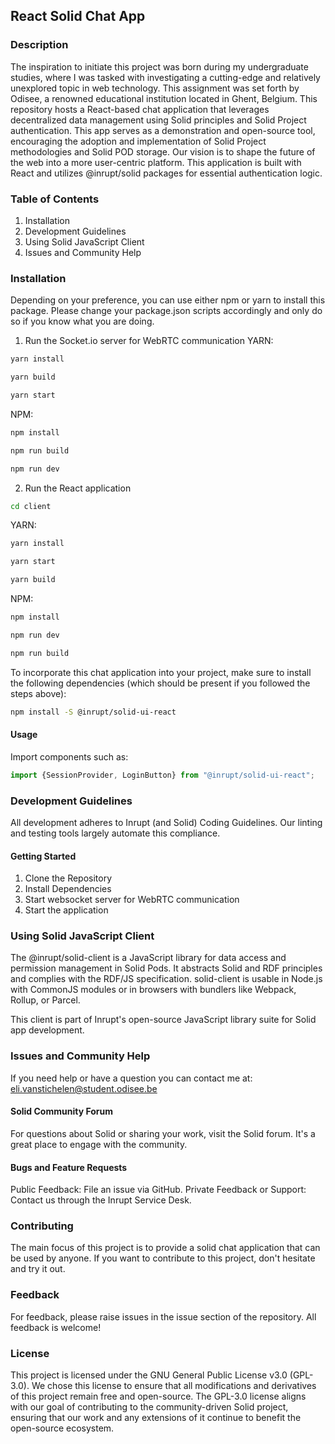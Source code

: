 ## React Solid Chat App

### Description

The inspiration to initiate this project was born during my undergraduate studies, where I was tasked with investigating
a cutting-edge and relatively unexplored topic in web technology. This assignment was set forth by Odisee, a renowned
educational institution located in Ghent, Belgium. This repository hosts a React-based chat application that leverages
decentralized data management using Solid principles
and Solid Project authentication. This app serves as a demonstration and open-source tool, encouraging the adoption and
implementation of Solid Project methodologies and Solid POD storage. Our vision is to shape the future of the web into a
more user-centric platform. This application is built with React and utilizes @inrupt/solid packages for essential
authentication logic.

### Table of Contents

1. Installation
2. Development Guidelines
3. Using Solid JavaScript Client
4. Issues and Community Help

### Installation
Depending on your preference, you can use either npm or yarn to install this package. Please change your package.json scripts accordingly and only do so if you know what you are doing.
1. Run the Socket.io server for WebRTC communication
YARN:
```bash
yarn install
```
```bash
yarn build
```
```bash
yarn start
```
NPM:
```bash
npm install
```
```bash
npm run build
```
```bash
npm run dev
```

2. Run the React application
```bash
cd client
```
YARN:
```bash
yarn install
```
```bash
yarn start
```
```bash
yarn build
```
NPM:
```bash
npm install
```
```bash
npm run dev
```
```bash
npm run build
```

To incorporate this chat application into your project, make sure to install the following dependencies (which should be present if you followed the steps above):
```bash
npm install -S @inrupt/solid-ui-react
```

#### Usage
Import components such as:
```js
import {SessionProvider, LoginButton} from "@inrupt/solid-ui-react";
```

### Development Guidelines

All development adheres to Inrupt (and Solid) Coding Guidelines. Our linting and testing tools largely automate this compliance.

#### Getting Started

1. Clone the Repository
2. Install Dependencies
3. Start websocket server for WebRTC communication
4. Start the application

### Using Solid JavaScript Client

The @inrupt/solid-client is a JavaScript library for data access and permission management in Solid Pods. It abstracts
Solid and RDF principles and complies with the RDF/JS specification. solid-client is usable in Node.js with CommonJS
modules or in browsers with bundlers like Webpack, Rollup, or Parcel.

This client is part of Inrupt's open-source JavaScript library suite for Solid app development.

### Issues and Community Help
If you need help or have a question you can contact me at: eli.vanstichelen@student.odisee.be

#### Solid Community Forum

For questions about Solid or sharing your work, visit the Solid forum. It's a great place to engage with the community.

#### Bugs and Feature Requests

Public Feedback: File an issue via GitHub.
Private Feedback or Support: Contact us through the Inrupt Service Desk.

### Contributing
The main focus of this project is to provide a solid chat application that can be used by anyone. If you want to contribute to this project, don't hesitate and try it out.

### Feedback

For feedback, please raise issues in the issue section of the repository. All feedback is welcome!

### License

This project is licensed under the GNU General Public License v3.0 (GPL-3.0). We chose this license to ensure that all modifications and derivatives of this project remain free and open-source. The GPL-3.0 license aligns with our goal of contributing to the community-driven Solid project, ensuring that our work and any extensions of it continue to benefit the open-source ecosystem.